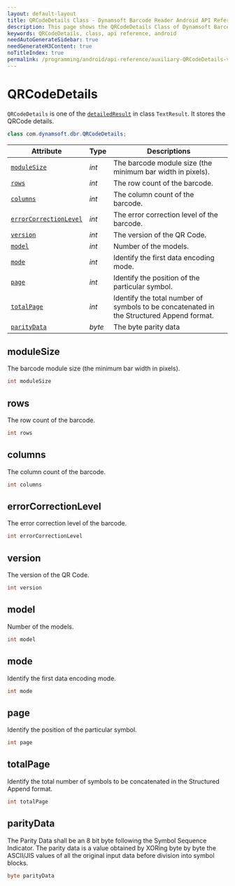 ```yaml
---
layout: default-layout
title: QRCodeDetails Class - Dynamsoft Barcode Reader Android API Reference
description: This page shows the QRCodeDetails Class of Dynamsoft Barcode Reader for Android SDK.
keywords: QRCodeDetails, class, api reference, android
needAutoGenerateSidebar: true
needGenerateH3Content: true
noTitleIndex: true
permalink: /programming/android/api-reference/auxiliary-QRCodeDetails-v9.6.20.html
---
```



# QRCodeDetails

`QRCodeDetails` is one of the [`detailedResult`](auxiliary-TextResult.md#detailedresult) in class `TextResult`. It stores the QRCode details.

```java
class com.dynamsoft.dbr.QRCodeDetails;
```

| Attribute | Type | Descriptions |
|---------- | ---- | ------------ |
| [`moduleSize`](#modulesize) | *int* | The barcode module size (the minimum bar width in pixels). |
| [`rows`](#rows) | *int* | The row count of the barcode.   |
| [`columns`](#columns) | *int* | The column count of the barcode. |
| [`errorCorrectionLevel`](#errorcorrectionlevel) | *int* | The error correction level of the barcode.   |
| [`version`](#version) | *int* | The version of the QR Code. |
| [`model`](#model) | *int* | Number of the models. |
| [`mode`](#mode) | *int* | Identify the first data encoding mode. |
| [`page`](#page) | *int* | Identify the position of the particular symbol. |
| [`totalPage`](#totalpage) | *int* | Identify the total number of symbols to be concatenated in the Structured Append format. |
| [`parityData`](#paritydata) | *byte* | The byte parity data |

## moduleSize

The barcode module size (the minimum bar width in pixels).

```java
int moduleSize
```

## rows

The row count of the barcode.  

```java
int rows
```

## columns

The column count of the barcode.

```java
int columns
```

## errorCorrectionLevel

The error correction level of the barcode.  

```java
int errorCorrectionLevel
```

## version

The version of the QR Code.

```java
int version
```

## model

Number of the models.

```java
int model
```

## mode

Identify the first data encoding mode.

```java
int mode
```

## page

Identify the position of the particular symbol.

```java
int page
```

## totalPage

Identify the total number of symbols to be concatenated in the Structured Append format.

```java
int totalPage
```

## parityData

The Parity Data shall be an 8 bit byte following the Symbol Sequence Indicator. The parity data is a value obtained by XORing byte by byte the ASCII/JIS values of all the original input data before division into symbol blocks.

```java
byte parityData
```
